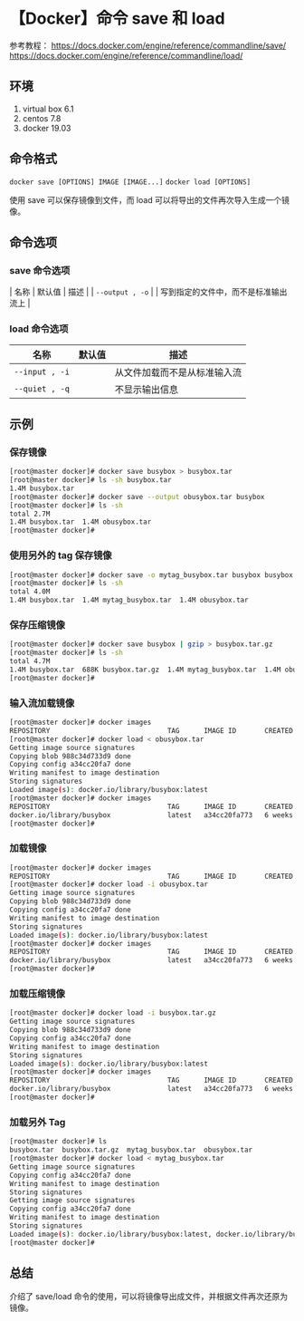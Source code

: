 # 【Docker】命令 save 和 load

参考教程：
https://docs.docker.com/engine/reference/commandline/save/
https://docs.docker.com/engine/reference/commandline/load/

## 环境

1. virtual box 6.1
2. centos 7.8
3. docker 19.03

## 命令格式

`docker save [OPTIONS] IMAGE [IMAGE...]`
`docker load [OPTIONS]`

使用 save 可以保存镜像到文件，而 load 可以将导出的文件再次导入生成一个镜像。

## 命令选项

### save 命令选项

| 名称 | 默认值 | 描述 |
| `--output , -o` |  | 写到指定的文件中，而不是标准输出流上 |

### load 命令选项

| 名称 | 默认值 | 描述 |
| --- | --- | --- |
| `--input , -i` |  | 从文件加载而不是从标准输入流 |
| `--quiet , -q` |  | 不显示输出信息 |

## 示例

### 保存镜像

```sh
[root@master docker]# docker save busybox > busybox.tar
[root@master docker]# ls -sh busybox.tar
1.4M busybox.tar
[root@master docker]# docker save --output obusybox.tar busybox
[root@master docker]# ls -sh
total 2.7M
1.4M busybox.tar  1.4M obusybox.tar
[root@master docker]#
```

### 使用另外的 tag 保存镜像

```sh
[root@master docker]# docker save -o mytag_busybox.tar busybox busybox:mytag
[root@master docker]# ls -sh
total 4.0M
1.4M busybox.tar  1.4M mytag_busybox.tar  1.4M obusybox.tar
```

### 保存压缩镜像

```sh
[root@master docker]# docker save busybox | gzip > busybox.tar.gz
[root@master docker]# ls -sh
total 4.7M
1.4M busybox.tar  688K busybox.tar.gz  1.4M mytag_busybox.tar  1.4M obusybox.tar
[root@master docker]#
```

### 输入流加载镜像

```sh
[root@master docker]# docker images
REPOSITORY                             TAG      IMAGE ID       CREATED        SIZE
[root@master docker]# docker load < obusybox.tar
Getting image source signatures
Copying blob 988c34d733d9 done
Copying config a34cc20fa7 done
Writing manifest to image destination
Storing signatures
Loaded image(s): docker.io/library/busybox:latest
[root@master docker]# docker images
REPOSITORY                             TAG      IMAGE ID       CREATED        SIZE
docker.io/library/busybox              latest   a34cc20fa773   6 weeks ago    1.37 MB
[root@master docker]#
```

### 加载镜像

```sh
[root@master docker]# docker images
REPOSITORY                             TAG      IMAGE ID       CREATED        SIZE
[root@master docker]# docker load -i obusybox.tar
Getting image source signatures
Copying blob 988c34d733d9 done
Copying config a34cc20fa7 done
Writing manifest to image destination
Storing signatures
Loaded image(s): docker.io/library/busybox:latest
[root@master docker]# docker images
REPOSITORY                             TAG      IMAGE ID       CREATED        SIZE
docker.io/library/busybox              latest   a34cc20fa773   6 weeks ago    1.37 MB
[root@master docker]#
```

### 加载压缩镜像

```sh
[root@master docker]# docker load -i busybox.tar.gz
Getting image source signatures
Copying blob 988c34d733d9 done
Copying config a34cc20fa7 done
Writing manifest to image destination
Storing signatures
Loaded image(s): docker.io/library/busybox:latest
[root@master docker]# docker images
REPOSITORY                             TAG      IMAGE ID       CREATED        SIZE
docker.io/library/busybox              latest   a34cc20fa773   6 weeks ago    1.37 MB
[root@master docker]#
```

### 加载另外 Tag

```sh
[root@master docker]# ls
busybox.tar  busybox.tar.gz  mytag_busybox.tar  obusybox.tar
[root@master docker]# docker load < mytag_busybox.tar
Getting image source signatures
Copying config a34cc20fa7 done
Writing manifest to image destination
Storing signatures
Getting image source signatures
Copying config a34cc20fa7 done
Writing manifest to image destination
Storing signatures
Loaded image(s): docker.io/library/busybox:latest, docker.io/library/busybox:mytag
[root@master docker]#
```

## 总结

介绍了 save/load 命令的使用，可以将镜像导出成文件，并根据文件再次还原为镜像。
